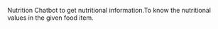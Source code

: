 Nutrition Chatbot to get nutritional information.To know the nutritional values in the given food item.
